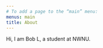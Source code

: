```yaml
---
# To add a page to the “main” menu:
menus: main
title: About
---
```


Hi, I am Bob L, a student at NWNU.

